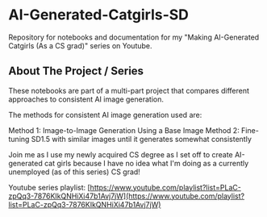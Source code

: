 # AI-Generated-Catgirls-SD
Repository for notebooks and documentation for my "Making AI-Generated Catgirls (As a CS grad)" series on Youtube.

## About The Project / Series

These notebooks are part of a multi-part project that compares different approaches to consistent AI image generation.

The methods for consistent AI image generation used are:

Method 1: Image-to-Image Generation Using a Base Image
Method 2: Fine-tuning SD1.5 with similar images until it generates somewhat consistently

Join me as I use my newly acquired CS degree as I set off to create AI-generated cat girls because I have no idea what I'm doing as a currently unemployed (as of this series) CS grad!

Youtube series playlist: [https://www.youtube.com/playlist?list=PLaC-zpQq3-7876KIkQNHiXi47b1Avj7jW](https://www.youtube.com/playlist?list=PLaC-zpQq3-7876KIkQNHiXi47b1Avj7jW)